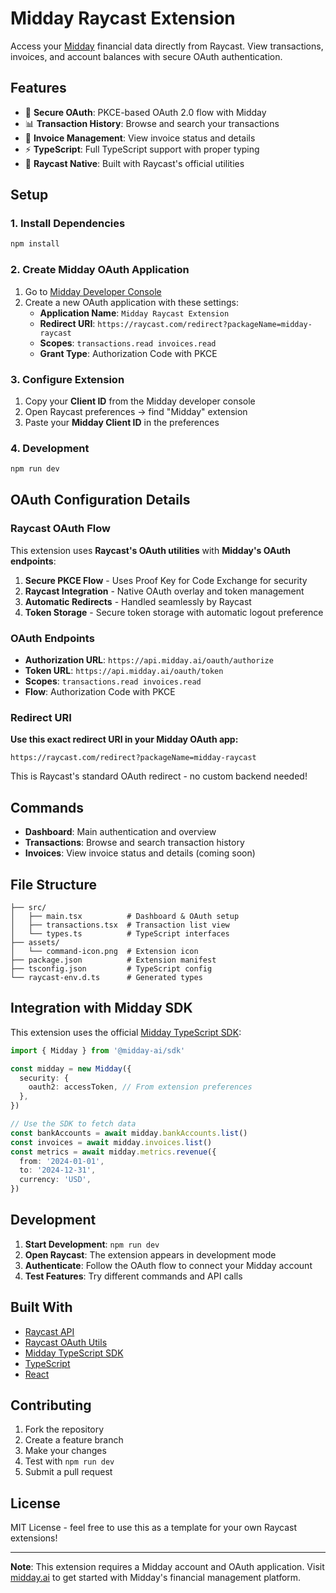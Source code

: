 # Midday Raycast Extension

Access your [Midday](https://midday.ai) financial data directly from Raycast. View transactions, invoices, and account balances with secure OAuth authentication.

## Features

- 🔐 **Secure OAuth**: PKCE-based OAuth 2.0 flow with Midday
- 📊 **Transaction History**: Browse and search your transactions
- 🧾 **Invoice Management**: View invoice status and details
- ⚡ **TypeScript**: Full TypeScript support with proper typing
- 🎯 **Raycast Native**: Built with Raycast's official utilities

## Setup

### 1. Install Dependencies

```bash
npm install
```

### 2. Create Midday OAuth Application

1. Go to [Midday Developer Console](https://midday.ai/developers)
2. Create a new OAuth application with these settings:
   - **Application Name**: `Midday Raycast Extension`
   - **Redirect URI**: `https://raycast.com/redirect?packageName=midday-raycast`
   - **Scopes**: `transactions.read invoices.read`
   - **Grant Type**: Authorization Code with PKCE

### 3. Configure Extension

1. Copy your **Client ID** from the Midday developer console
2. Open Raycast preferences → find "Midday" extension
3. Paste your **Midday Client ID** in the preferences

### 4. Development

```bash
npm run dev
```

## OAuth Configuration Details

### Raycast OAuth Flow

This extension uses **Raycast's OAuth utilities** with **Midday's OAuth endpoints**:

1. **Secure PKCE Flow** - Uses Proof Key for Code Exchange for security
2. **Raycast Integration** - Native OAuth overlay and token management
3. **Automatic Redirects** - Handled seamlessly by Raycast
4. **Token Storage** - Secure token storage with automatic logout preference

### OAuth Endpoints

- **Authorization URL**: `https://api.midday.ai/oauth/authorize`
- **Token URL**: `https://api.midday.ai/oauth/token`
- **Scopes**: `transactions.read invoices.read`
- **Flow**: Authorization Code with PKCE

### Redirect URI

**Use this exact redirect URI in your Midday OAuth app:**

```
https://raycast.com/redirect?packageName=midday-raycast
```

This is Raycast's standard OAuth redirect - no custom backend needed!

## Commands

- **Dashboard**: Main authentication and overview
- **Transactions**: Browse and search transaction history
- **Invoices**: View invoice status and details (coming soon)

## File Structure

```
├── src/
│   ├── main.tsx          # Dashboard & OAuth setup
│   ├── transactions.tsx  # Transaction list view
│   └── types.ts          # TypeScript interfaces
├── assets/
│   └── command-icon.png  # Extension icon
├── package.json          # Extension manifest
├── tsconfig.json         # TypeScript config
└── raycast-env.d.ts      # Generated types
```

## Integration with Midday SDK

This extension uses the official [Midday TypeScript SDK](https://github.com/midday-ai/midday-ts):

```typescript
import { Midday } from '@midday-ai/sdk'

const midday = new Midday({
  security: {
    oauth2: accessToken, // From extension preferences
  },
})

// Use the SDK to fetch data
const bankAccounts = await midday.bankAccounts.list()
const invoices = await midday.invoices.list()
const metrics = await midday.metrics.revenue({
  from: '2024-01-01',
  to: '2024-12-31',
  currency: 'USD',
})
```

## Development

1. **Start Development**: `npm run dev`
2. **Open Raycast**: The extension appears in development mode
3. **Authenticate**: Follow the OAuth flow to connect your Midday account
4. **Test Features**: Try different commands and API calls

## Built With

- [Raycast API](https://developers.raycast.com/)
- [Raycast OAuth Utils](https://developers.raycast.com/utilities/oauth)
- [Midday TypeScript SDK](https://github.com/midday-ai/midday-ts)
- [TypeScript](https://www.typescriptlang.org/)
- [React](https://reactjs.org/)

## Contributing

1. Fork the repository
2. Create a feature branch
3. Make your changes
4. Test with `npm run dev`
5. Submit a pull request

## License

MIT License - feel free to use this as a template for your own Raycast extensions!

---

**Note**: This extension requires a Midday account and OAuth application. Visit [midday.ai](https://midday.ai) to get started with Midday's financial management platform.
